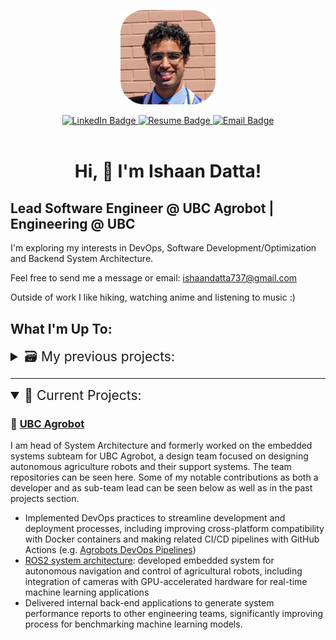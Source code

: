 <!----- Picture & Links ----->

<p id="profile-picture" align="center">
  <img width=30% src="assets/Profile Pic.png" alt="Profile Picture">
</p>

<div id="badges" align="center">
  <a href="https://www.linkedin.com/in/Ishaan-Datta/">
    <img src="https://img.shields.io/badge/LinkedIn-22242d?logo=linkedin&logoColor=white&style=for-the-badge" alt="LinkedIn Badge">
  </a>
  <!-- <a href="https://ishaandatta.me">
    <img src="https://img.shields.io/badge/Website-22242d?style=for-the-badge&logo=Google-chrome&logoColor=white" alt="Website Badge">
  </a> -->
  <a href="https://drive.google.com/file/d/14dE9cAQxtMRg0NSCIITK7-nGBQorym24/view?usp=drive_link">
    <img src="https://img.shields.io/badge/Resume-22242d?style=for-the-badge&logo=giphy&logoColor=white" alt="Resume Badge">
  </a>
  <a href="mailto:Ishaandatta737@gmail.com.com">
    <img src="https://img.shields.io/badge/Email-22242d?style=for-the-badge&logo=gmail&logoColor=white" alt="Email Badge">
  </a>
  </a>
</div>

<br/>

<!----- About Me ----->
<h1 align="center">Hi, 👋 I'm Ishaan Datta! </h1>

## Lead Software Engineer @ UBC Agrobot | Engineering @ UBC

I'm exploring my interests in DevOps, Software Development/Optimization and Backend System Architecture.

Feel free to send me a message or email: ishaandatta737@gmail.com

Outside of work I like hiking, watching anime and listening to music :)

<!-- Skills: -->
<!-- -------------------------- -->
<!-- <p align="center"> -->
<!--     <a href="https://www.python.org/" target="_blank" rel="noreferrer"><img src="https://raw.githubusercontent.com/danielcranney/readme-generator/main/public/icons/skills/python-colored.svg" width="36" height="36" alt="Python" /></a> -->
<!--     <a href="https://go.dev/doc/" target="_blank" rel="noreferrer"><img src="https://raw.githubusercontent.com/danielcranney/readme-generator/main/public/icons/skills/go-colored.svg" width="36" height="36" alt="Go" /></a> -->
<!--     <a href="https://docs.microsoft.com/en-us/cpp/?view=msvc-170" target="_blank" rel="noreferrer"><img src="https://raw.githubusercontent.com/danielcranney/readme-generator/main/public/icons/skills/cplusplus-colored.svg" width="36" height="36" alt="C++" /></a> -->
<!--     <a href="https://docs.microsoft.com/en-us/dotnet/csharp/" target="_blank" rel="noreferrer"><img src="https://raw.githubusercontent.com/danielcranney/readme-generator/main/public/icons/skills/csharp-colored.svg" width="36" height="36" alt="C#" /></a> -->
<!--     <a href="https://www.postgresql.org/" target="_blank" rel="noreferrer"><img src="https://raw.githubusercontent.com/danielcranney/readme-generator/main/public/icons/skills/postgresql-colored.svg" width="36" height="36" alt="PostgreSQL" /></a> -->
<!--     <a href="https://www.mysql.com/" target="_blank" rel="noreferrer"><img src="https://raw.githubusercontent.com/danielcranney/readme-generator/main/public/icons/skills/mysql-colored.svg" width="36" height="36" alt="MySQL" /></a> -->
<!--     <a href="https://www.gnu.org/software/bash/" target="_blank" rel="noreferrer"><img src="https://raw.githubusercontent.com/danielcranney/readme-generator/main/public/icons/skills/gnubash-colored.svg" width="36" height="36" alt="GNU Bash" /></a> -->
<!--     <a href="https://fastapi.tiangolo.com/" target="_blank" rel="noreferrer"><img src="https://raw.githubusercontent.com/danielcranney/readme-generator/main/public/icons/skills/fastapi-colored.svg" width="36" height="36" alt="Fast API" /></a> -->
<!--     <a href="https://graphql.org/" target="_blank" rel="noreferrer"><img src="https://raw.githubusercontent.com/danielcranney/readme-generator/main/public/icons/skills/graphql-colored.svg" width="36" height="36" alt="GraphQL" /></a> -->
<!--     <a href="https://git-scm.com/" target="_blank" rel="noreferrer"><img src="https://raw.githubusercontent.com/danielcranney/readme-generator/main/public/icons/skills/git-colored.svg" width="36" height="36" alt="Git" /></a> -->
<!--     <a href="https://www.tensorflow.org/" target="_blank" rel="noreferrer"><img src="https://raw.githubusercontent.com/danielcranney/readme-generator/main/public/icons/skills/tensorflow-colored.svg" width="36" height="36" alt="TensorFlow" /></a> -->
<!--     <a href="https://pytorch.org/" target="_blank" rel="noreferrer"><img src="https://raw.githubusercontent.com/danielcranney/readme-generator/main/public/icons/skills/pytorch-colored.svg" width="36" height="36" alt="PyTorch" /></a> -->
<!--     <a href="https://opencv.org/" target="_blank" rel="noreferrer"><img src="assets/OpenCV.svg" width="40" height="40" alt="OpenCV" /></a> -->
<!--     <a href="https://www.linux.org" target="_blank" rel="noreferrer"><img src="https://raw.githubusercontent.com/danielcranney/readme-generator/main/public/icons/skills/linux-colored.svg" width="36" height="36" alt="Linux" /></a> -->
<!--     <a href="https://www.docker.com/" target="_blank" rel="noreferrer"><img src="https://raw.githubusercontent.com/danielcranney/readme-generator/main/public/icons/skills/docker-colored.svg" width="36" height="36" alt="Docker" /></a> -->
<!--     <a href="https://kubernetes.io/" target="_blank" rel="noreferrer"><img src="assets/Kubernetes.svg" width="40" height="40" alt="Kubernetes" /></a> -->
<!--     <a href="https://www.terraform.io/" target="_blank" rel="noreferrer"><img src="assets/Terraform.svg" width="40" height="40" alt="Terraform" /></a> -->
<!--     <a href="https://github.com/features/actions" target="_blank" rel="noreferrer"><img src="assets/Github-Actions.svg" width="40" height="40" alt="Github Actions" /></a> -->
<!--     <a href="https://grafana.com/" target="_blank" rel="noreferrer"><img src="assets/Grafana.svg" width="40" height="40" alt="Grafana" /></a> -->
<!--     <a href="https://prometheus.io/" target="_blank" rel="noreferrer"><img src="assets/Prometheus.svg" width="40" height="40" alt="Prometheus" /></a> -->
<!--     <a href="https://aws.amazon.com/" target="_blank" rel="noreferrer"><img src="assets/AWS.svg" width="40" height="40" alt="AWS" /></a> -->
<!-- </p> -->

<h2>What I'm Up To: </h2>
<details>
  <summary style="font-size: 1.5em;">🗃️ My previous projects:</summary>

  ### ⚙️ [Undergraduate Research @ UBC](https://manufacturing.engineering.ubc.ca/)
  As an undergraduate research assistant at UBC, I worked to improve existing systems and implement multithreading for improving automation systems. Although none of the code or systems I have developed are public, here is a summary of my biggest accomplishments:
  - Improved concurrent database access/querying functionality for legacy SQLite database application by integrating multi-threaded architecture, increasing read and write throughput by 120%.
  - Configured dynamic Grafana dashboards to visualize system metrics from internal observability tools, yielding monthly savings of 112 person-hours by automating manual database queries.
  - Enhanced risk mitigation and error reporting measures by 80% through implementation of Prometheus monitoring and alerting system, ensuring consistent logging and reliable system performance.

  ### 🤖 [Github Notification System](https://github.com/Ishaan-Datta/Github-Notifier)
  - Queried RESTful and graphQL APIs using GoLang to allow users to receive notifications on alternate platforms upon receiving Webhook payloads, leading to 10% increase in response times.
  - Collaborated with other developers and leveraged object-oriented and asynchronous programming concepts to decrease memory usage by 50%.

  ### ☁️ [IBM DevOps Capstone Project](https://github.com/Ishaan-Datta/AWS-Deployment)
  - Developed infrastrucure-as-code templates on AWS via Terraform and automated deployments of service containers using Kubernetes and Helm to power a cloud-hosted movie recommendation website.

  ### 🐍 [Python Script Collection](https://github.com/Ishaan-Datta/Python-Scripts)
  - Created a collection of Python scripts for automating common tasks, including web scraping, data analysis, and file manipulation, saving 10 hours of manual work per week.

</details>

---

<details open> 
  <summary style="font-size: 1.5em;">📂 Current Projects:</summary>

  ### 🌿 [UBC Agrobot](https://ubcagrobot.com)
  I am head of System Architecture and formerly worked on the embedded systems subteam for UBC Agrobot, a design team focused on designing autonomous agriculture robots and their support systems. The team repositories can be seen here. Some of my notable contributions as both a developer and as sub-team lead can be seen below as well as in the past projects section.
  - Implemented DevOps practices to streamline development and deployment processes, including improving cross-platform compatibility with Docker containers and making related CI/CD pipelines with GitHub Actions (e.g. [Agrobots DevOps Pipelines](https://github.com/korih-dev/dev-containers))
  - [ROS2 system architecture](https://github.com/UBCAgroBot/AppliedAI): developed embedded system for autonomous navigation and control of agricultural robots, including integration of cameras with GPU-accelerated hardware for real-time machine learning applications
  - Delivered internal back-end applications to generate system performance reports to other engineering teams, significantly improving process for benchmarking machine learning models.


</details>
